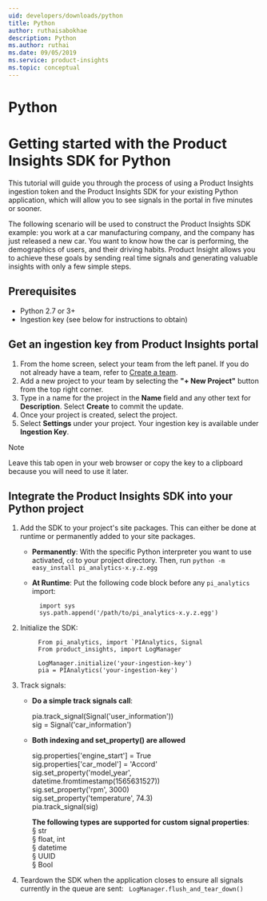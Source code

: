```yaml
---
uid: developers/downloads/python
title: Python
author: ruthaisabokhae
description: Python
ms.author: ruthai
ms.date: 09/05/2019
ms.service: product-insights
ms.topic: conceptual
---
```

# Python

# Getting started with the Product Insights SDK for Python

This tutorial will guide you through the process of using a Product Insights ingestion token and the Product Insights SDK for your existing Python application, which will allow you to see signals in the portal in five minutes or sooner.

The following scenario will be used to construct the Product Insights SDK example: you work at a car manufacturing company, and the company has just released a new car. You want to know how the car is performing, the demographics of users, and their driving habits. Product Insight allows you to achieve these goals by sending real time signals and generating valuable insights with only a few simple steps.


## Prerequisites
- Python 2.7 or 3+  
- Ingestion key (see below for instructions to obtain)
	
## Get an ingestion key from Product Insights portal
1. From the home screen, select your team from the left panel. If you do not already have a team, refer to [Create a team](/topics/developers/quick-starts/create-a-team.md).
2. Add a new project to your team by selecting the **"+ New Project"** button from the top right corner.
3. Type in a name for the project in the **Name** field and any other text for **Description**. Select **Create** to commit the update.
4. Once your project is created, select the project.
5. Select **Settings** under your project. Your ingestion key is available under **Ingestion Key**. 

> [!NOTE]
> Leave this tab open in your web browser or copy the key to a clipboard because you will need to use it later.
		
## Integrate the Product Insights SDK into your Python project
1. Add the SDK to your project's site packages. This can either be done at runtime or permanently added to your site packages.        

    - **Permanently**: With the specific Python interpreter you want to use activated, `cd` to your project directory. Then, run `python -m easy_install pi_analytics-x.y.z.egg`  

    - **At Runtime**: Put the following code block before any `pi_analytics` import:  
				
			import sys    
			sys.path.append('/path/to/pi_analytics-x.y.z.egg')
		
2. Initialize the SDK:

			From pi_analytics, import `PIAnalytics, Signal  
			From product_insights, import LogManager  
		
			LogManager.initialize('your-ingestion-key')    
			pia = PIAnalytics('your-ingestion-key')  
		
3. Track signals:
		
     - **Do a simple track signals call**:  
		
		pia.track_signal(Signal('user_information'))  
		sig = Signal('car_information')
		
		
     - **Both indexing and set_property() are allowed**  
		
		sig.properties['engine_start'] = True  
		sig.properties['car_model'] = 'Accord'  
		sig.set_property('model_year', datetime.fromtimestamp(1565631527))  
		sig.set_property('rpm', 3000)  
		sig.set_property('temperature', 74.3)  
		pia.track_signal(sig) 
		
		
		**The following types are supported for custom signal properties**:<br>
			§ str <br>
			§ float, int <br>
			§ datetime <br>
			§ UUID <br>
			§ Bool <br>
			
4. Teardown the SDK when the application closes to ensure all signals currently in the queue are sent: 
		``` LogManager.flush_and_tear_down()```
